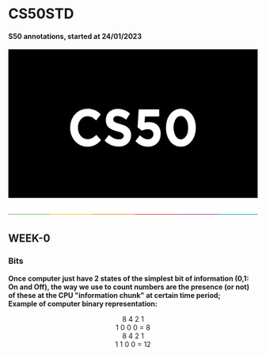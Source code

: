 # CS50STD
#### S50 annotations, started at 24/01/2023 <br/>

<p align = "center" >
    <img src="https://github.com/nullTyype/CS50STD/raw/master/assets/cs50.png" width = "600" height = "300" >
</p>

<img src="https://github.com/nullTyype/CS50STD/raw/master/assets/split.png" align = "center" >

## WEEK-0

### Bits
**Once computer just have 2 states of the simplest bit of information (0,1: On and Off), the way we use to count numbers are the presence (or not) of these at the CPU "information chunk" at certain time period; <br/>
Example of computer binary representation:**<br/>
<p align = "center">
    8 4 2 1 <br/>
    1 0 0 0 = 8 <br/>
    8 4 2 1 <br/>
    1 1 0 0 = 12<br/>
</p>